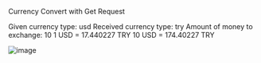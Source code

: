 Currency Convert with Get Request

Given currency type: usd
Received currency type: try
Amount of money to exchange: 10
1 USD = 17.440227 TRY
10 USD = 174.40227 TRY

![image](https://user-images.githubusercontent.com/87414202/178940651-c123e96f-f47b-47c3-84fe-a95922a917b0.png)
